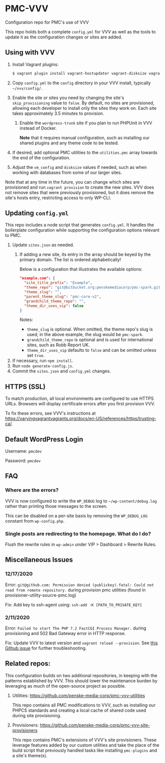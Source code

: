 # PMC-VVV

Configuration repo for PMC's use of VVV

This repo holds both a complete `config.yml` for VVV as well as the tools to
update it as the configuration changes or sites are added.

## Using with VVV

1. Install Vagrant plugins:
   ```bash 
   $ vagrant plugin install vagrant-hostupdater vagrant-disksize vagrant-scp
   ```
1. Copy `config.yml` to the `config` directory in your VVV install, typically
   `~/vvv/config/`.
1. Enable the site or sites you need by changing the site's `skip_provisioning`
   value to `false`. By default, no sites are provisioned, allowing each 
   developer to install only the sites they work on. Each site takes 
   approximately 3.5 minutes to provision.
   
   1. Enable the `wordpress-trunk` site if you plan to run PHPUnit in VVV 
      instead of Docker.
      
      **Note** that it requires manual configuration, such as installing our
      shared plugins and any theme code to be tested. 
1. If desired, add optional PMC utilities to the `utilities.pmc` array towards 
   the end of the configuration.
1. Adjust the `vm_config` and `disksize` values if needed, such as when working 
   with databases from some of our larger sites.
   
Note that at any time in the future, you can change which sites are provisioned
and run `vagrant provision` to create the new sites. VVV does not remove sites
that were previously provisioned, but it does remove the site's hosts entry, 
restricting access to only WP-CLI.

## Updating `config.yml`

This repo includes a node script that generates `config.yml`. It handles the
boilerplate configuration while supporting the configuration options relevant
to PMC.

1. Update `sites.json` as needed.
   1. If adding a new site, its entry in the array should be keyed by the 
      primary domain. The list is ordered alphabetically!
      
      Below is a configuration that illustrates the available options:
      ```json
      "example.com": {
        "site_title_prefix": "Example",
        "theme_repo": "git@bitbucket.org:penskemediacorp/pmc-spark.git",
        "theme_slug": "",
        "parent_theme_slug": "pmc-core-v2",
        "grandchild_theme_repo": "",
        "theme_dir_uses_vip": false
      }
      ```
      
      Notes:
        * `theme_slug` is optional. When omitted, the theme repo's slug is used;
          in the above example, the slug would be `pmc-spark`.
        * `grandchild_theme_repo` is optional and is used for international
          sites, such as Robb Report UK.
        * `theme_dir_uses_vip` defaults to `false` and can be omitted unless set
          `true`.
1. If necessary, run `npm install`.
1. Run `node generate-config.js`.
1. Commit the `sites.json` and `config.yml` changes.

## HTTPS (SSL)

To match production, all local environments are configured to use HTTPS URLs.
Browsers will display certificate errors after you first provision VVV. 

To fix these errors, see VVV's instructions at 
https://varyingvagrantvagrants.org/docs/en-US/references/https/trusting-ca/.

## Default WordPress Login

Username: `pmcdev`

Password: `pmcdev`

## FAQ

### Where are the errors?

VVV is now configured to write the `WP_DEBUG` log to `~/wp-content/debug.log`
rather than printing those messages to the screen.

This can be disabled on a per-site basis by removing the `WP_DEBUG_LOG` constant
from `wp-config.php`.

### Single posts are redirecting to the homepage. What do I do?

Flush the rewrite rules in `wp-admin` under VIP > Dashboard > Rewrite Rules.

## Miscellaneous Issues
### 12/17/2020
Error: `git@github.com: Permission denied (publickey).fatal: Could not read from remote repository.` during provision pmc utilities (found in provisioner-utility-soucre-pmc.log)

Fix: Add key to ssh-agent using: `ssh-add -K [PATH_TO_PRIVATE_KEY]`
### 2/11/2020

Error: `Failed to start The PHP 7.2 FastCGI Process Manager.` during 
provisioning and 502 Bad Gateway error in HTTP response.

Fix: Update VVV to latest version and `vagrant reload --provision`. See 
[this Github issue](https://github.com/Varying-Vagrant-Vagrants/VVV/issues/2061#issuecomment-583557584) 
for further troubleshooting.

## Related repos:

This configuration builds on two additional repositories, in keeping with the
patterns established by VVV. This should lower the maintenance burden by 
leveraging as much of the open-source project as possible.

1. Utilities: https://github.com/penske-media-corp/pmc-vvv-utilities
   
   This repo contains all PMC modifications to VVV, such as installing our PHPCS
   standards and creating a local cache of shared code used during site
   provisioning.
1. Provisioners: https://github.com/penske-media-corp/pmc-vvv-site-provisioners

   This repo contains PMC's extensions of VVV's site provisioners. These 
   leverage features added by our custom utilities and take the place of the
   build script that previously handled tasks like installing `pmc-plugins` and
   a site's theme(s).
